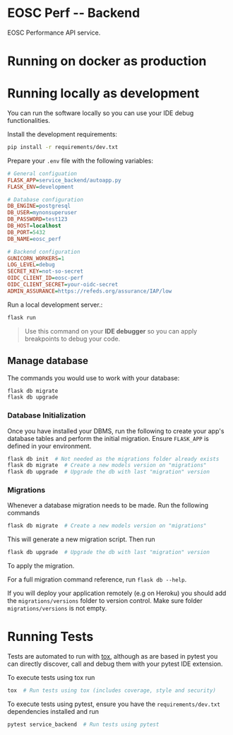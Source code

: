# EOSC Perf -- Backend

EOSC Performance API service. 

# Running on docker as production


# Running locally as development

You can run the software locally so you can use your IDE debug functionalities.

Install the development requirements:
```bash
pip install -r requirements/dev.txt
```

Prepare your `.env` file with the following variables:
```ini
# General configuation
FLASK_APP=service_backend/autoapp.py
FLASK_ENV=development

# Database configuration
DB_ENGINE=postgresql
DB_USER=mynonsuperuser
DB_PASSWORD=test123
DB_HOST=localhost
DB_PORT=5432
DB_NAME=eosc_perf

# Backend configuration
GUNICORN_WORKERS=1
LOG_LEVEL=debug
SECRET_KEY=not-so-secret
OIDC_CLIENT_ID=eosc-perf
OIDC_CLIENT_SECRET=your-oidc-secret
ADMIN_ASSURANCE=https://refeds.org/assurance/IAP/low
```

Run a local development server.:
```bash
flask run
```

>Use this command on your **IDE debugger** so you can apply breakpoints to debug your code.


## Manage database

The commands you would use to work with your database:

```bash
flask db migrate
flask db upgrade
```

### Database Initialization

Once you have installed your DBMS, run the following to create your app's
database tables and perform the initial migration. Ensure `FLASK_APP` is 
defined in your environment.

```bash
flask db init  # Not needed as the migrations folder already exists 
flask db migrate  # Create a new models version on "migrations" 
flask db upgrade  # Upgrade the db with last "migration" version
```

### Migrations

Whenever a database migration needs to be made. Run the following commands

```bash
flask db migrate  # Create a new models version on "migrations" 
```

This will generate a new migration script. Then run

```bash
flask db upgrade  # Upgrade the db with last "migration" version
```

To apply the migration.

For a full migration command reference, run `flask db --help`.

If you will deploy your application remotely (e.g on Heroku) you should add the `migrations/versions` folder to version control. Make sure folder 
`migrations/versions` is not empty.


# Running Tests

Tests are automated to run with [tox](https://tox.readthedocs.io), although as are based in pytest you can directly discover, call and debug them with your pytest IDE extension.

To execute tests using tox run

```bash
tox  # Run tests using tox (includes coverage, style and security)
```

To execute tests using pytest, ensure you have the `requirements/dev.txt` dependencies installed and run

```bash
pytest service_backend  # Run tests using pytest
```


